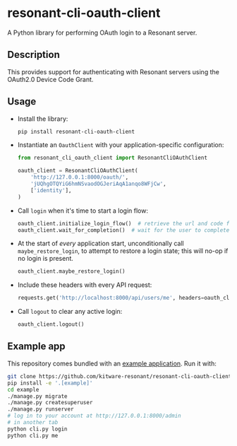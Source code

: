# resonant-cli-oauth-client

A Python library for performing OAuth login to a Resonant server.

## Description
This provides support for authenticating with Resonant servers
using the OAuth2.0 Device Code Grant.

## Usage
* Install the library:
  ```bash
  pip install resonant-cli-oauth-client
  ```

* Instantiate an `OauthClient` with your application-specific configuration:
  ```py
  from resonant_cli_oauth_client import ResonantCliOAuthClient

  oauth_client = ResonantCliOAuthClient(
      'http://127.0.0.1:8000/oauth/',
      'jUQhgOTQYiG6hmNSvaodOGJeriAqA1anqo8WFjCw',
      ['identity'],
  )
  ```

* Call `login` when it's time to start a login flow:
  ```py
  oauth_client.initialize_login_flow()  # retrieve the url and code for the user to enter
  oauth_client.wait_for_completion()  # wait for the user to complete the login flow
  ```

* At the start of *every* application start, unconditionally call `maybe_restore_login`, to attempt to
  restore a login state; this will no-op if no login is present.
  ```py
  oauth_client.maybe_restore_login()
  ```

* Include these headers with every API request:
  ```py
  requests.get('http://localhost:8000/api/users/me', headers=oauth_client.auth_headers)
  ```

* Call `logout` to clear any active login:
  ```py
  oauth_client.logout()
  ```

## Example app
This repository comes bundled with an [example application](example/cli.py). Run it with:
```bash
git clone https://github.com/kitware-resonant/resonant-cli-oauth-client.git
pip install -e '.[example]'
cd example
./manage.py migrate
./manage.py createsuperuser
./manage.py runserver
# log in to your account at http://127.0.0.1:8000/admin
# in another tab
python cli.py login
python cli.py me
```
